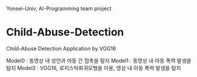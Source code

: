 Yonsei-Univ, AI-Programming team project

# Child-Abuse-Detection
Child-Abuse Detection Application by VGG16

Model0 : 동영상 내 성인과 아동 간 접촉을 탐지
Model1 : 동영상 내 아동 폭력 발생을 탐지
Model2 : VGG16, 로지스틱회귀모형을 이용, 영상 내 아동 폭력 발생을 탐지
